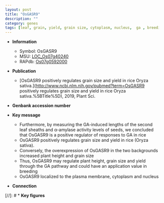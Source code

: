 ```yaml
---
layout: post
title: "OsGASR9"
description: ""
category: genes
tags: [leaf, grain, yield, grain size, cytoplasm, nucleus,  ga , breeding, height, plant height, GA, plasma membrane]
---
```


* **Information**  
    + Symbol: OsGASR9  
    + MSU: [LOC_Os07g40240](http://rice.uga.edu/cgi-bin/ORF_infopage.cgi?orf=LOC_Os07g40240)  
    + RAPdb: [Os07g0592000](http://rapdb.dna.affrc.go.jp/viewer/gbrowse_details/irgsp1?name=Os07g0592000)  

* **Publication**  
    + [OsGASR9 positively regulates grain size and yield in rice Oryza sativa.](http://www.ncbi.nlm.nih.gov/pubmed?term=OsGASR9 positively regulates grain size and yield in rice Oryza sativa.%5BTitle%5D), 2019, Plant Sci.

* **Genbank accession number**  

* **Key message**  
    + Furthermore, by measuring the GA-induced lengths of the second leaf sheaths and α-amylase activity levels of seeds, we concluded that OsGASR9 is a positive regulator of responses to GA in rice
    + OsGASR9 positively regulates grain size and yield in rice (Oryza sativa).
    + Conversely, the overexpression of OsGASR9 in the two backgrounds increased plant height and grain size
    + Thus, OsGASR9 may regulate plant height, grain size and yield through the GA pathway and could have an application value in breeding
    + OsGASR9 localized to the plasma membrane, cytoplasm and nucleus

* **Connection**  

[//]: # * **Key figures**  


